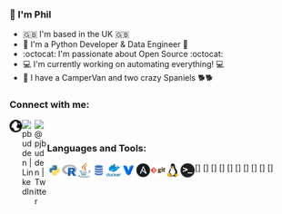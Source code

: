 ### :wave: I'm Phil
- :uk: I'm based in the UK :uk:
- :snake: I'm a Python Developer & Data Engineer :snake:
- :octocat: I'm passionate about Open Source :octocat:
- :computer: I'm currently working on automating everything! :computer:
- :minibus: I have a CamperVan and two crazy Spaniels :dog2::dog2:

### Connect with me:

[<img align="left" alt="philipbudden.co.uk" width="22px" src="https://raw.githubusercontent.com/iconic/open-iconic/master/svg/globe.svg" />][website]
[<img align="left" alt="pbudden | LinkedIn" width="22px" src="https://cdn.jsdelivr.net/npm/simple-icons@v3/icons/linkedin.svg" />][linkedin]
[<img align="left" alt="@pjbudden | Twitter" width="22px" src="https://cdn.jsdelivr.net/npm/simple-icons@v3/icons/twitter.svg" />][twitter]

<br />

### Languages and Tools:
[<img align="left" alt="Python" width="26px" src="https://raw.githubusercontent.com/github/explore/80688e429a7d4ef2fca1e82350fe8e3517d3494d/topics/python/python.png" />]
[<img align="left" alt="R" width="26px" src="https://raw.githubusercontent.com/github/explore/80688e429a7d4ef2fca1e82350fe8e3517d3494d/topics/r/r.png" />]
[<img align="left" alt="Java" width="26px" src="https://raw.githubusercontent.com/github/explore/80688e429a7d4ef2fca1e82350fe8e3517d3494d/topics/java/java.png" />]
[<img align="left" alt="SQL" width="26px" src="https://raw.githubusercontent.com/github/explore/80688e429a7d4ef2fca1e82350fe8e3517d3494d/topics/sql/sql.png" />]
[<img align="left" alt="Docker" width="26px" src="https://raw.githubusercontent.com/github/explore/80688e429a7d4ef2fca1e82350fe8e3517d3494d/topics/docker/docker.png" />]
[<img align="left" alt="Vagrant" width="26px" src="https://raw.githubusercontent.com/github/explore/80688e429a7d4ef2fca1e82350fe8e3517d3494d/topics/vagrant/vagrant.png" />]
[<img align="left" alt="Ansible" width="26px" src="https://raw.githubusercontent.com/github/explore/80688e429a7d4ef2fca1e82350fe8e3517d3494d/topics/ansible/ansible.png" />]
[<img align="left" alt="Git" width="26px" src="https://raw.githubusercontent.com/github/explore/80688e429a7d4ef2fca1e82350fe8e3517d3494d/topics/git/git.png" />]
[<img align="left" alt="Linux" width="26px" src="https://raw.githubusercontent.com/github/explore/80688e429a7d4ef2fca1e82350fe8e3517d3494d/topics/linux/linux.png" />]
[<img align="left" alt="Terminal" width="26px" src="https://raw.githubusercontent.com/github/explore/80688e429a7d4ef2fca1e82350fe8e3517d3494d/topics/terminal/terminal.png" />]
<br />
<br />

[website]: https://www.philipbudden.co.uk/
[linkedin]: https://www.linkedin.com/in/pbudden
[twitter]: https://twitter.com/@pjbudden
